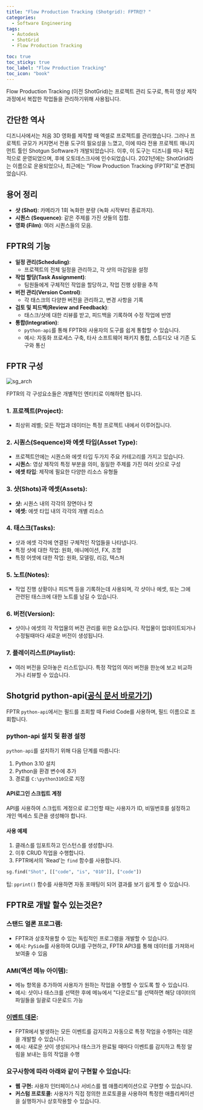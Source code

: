 ```yaml
---
title: "Flow Production Tracking (Shotgrid): FPTR란? "
categories:
  - Software Engineering
tags:
  - Autodesk
  - ShotGrid
  - Flow Production Tracking

toc: true
toc_sticky: true
toc_label: "Flow Production Tracking"
toc_icon: "book"
---
```

Flow Production Tracking (이전 ShotGrid)는 프로젝트 관리 도구로, 특히 영상 제작 과정에서 복잡한 작업들을 관리하기위해 사용됩니다.

## 간단한 역사
디즈니사에서는 처음 3D 영화를 제작할 때 엑셀로 프로젝트를 관리했습니다. 그러나 프로젝트 규모가 커지면서 전용 도구의 필요성을 느꼈고, 이에 따라 전용 프로젝트 매니지먼트 툴인 Shotgun Software가 개발되었습니다. 이후, 이 도구는 디즈니를 떠나 독립적으로 운영되었으며, 후에 오토데스크사에 인수되었습니다. 2021년에는 ShotGrid라는 이름으로 운용되었으나, 최근에는 "Flow Production Tracking (FPTR)"로 변경되었습니다.

## 용어 정리
- **샷 (Shot)**: 카메라가 1회 녹화한 분량 (녹화 시작부터 종료까지).
- **시퀀스 (Sequence)**: 같은 주제를 가진 샷들의 집합.
- **영화 (Film)**: 여러 시퀀스들의 모음.

## FPTR의 기능
- **일정 관리(Scheduling)**:
    - 프로젝트의 전체 일정을 관리하고, 각 샷의 마감일을 설정
- **작업 할당(Task Assignment)**:
    - 팀원들에게 구체적인 작업을 할당하고, 작업 진행 상황을 추적
- **버전 관리(Version Control)**:
    - 각 태스크의 다양한 버전을 관리하고, 변경 사항을 기록
- **검토 및 피드백(Review and Feedback)**:
    - 태스크/샷에 대한 리뷰를 받고, 피드백을 기록하여 수정 작업에 반영
- **통합(Integration)**:
    - `python-api`를 통해 FPTR와 사용자의 도구를 쉽게 통합할 수 있습니다.
    - 예시: 자동화 프로세스 구축, 타사 소프트웨어 패키지 통합, 스튜디오 내 기존 도구와 통신

## FPTR 구성
![sg_arch](https://i.ytimg.com/vi/q35LZv2YPJg/maxresdefault.jpg)

FPTR의 각 구성요소들은 개별적인 엔티티로 이해하면 됩니다.
### 1. 프로젝트(Project):
- 최상위 레벨; 모든 작업과 데이터는 특정 프로젝트 내에서 이루어집니다.
### 2. 시퀀스(Sequence)와 에셋 타입(Asset Type):
- 프로젝트안에는 시퀀스와 에셋 타입 두가지 주요 카테고리를 가지고 있습니다.
- **시퀀스**: 영상 제작의 특정 부분을 의미, 동일한 주제를 가진 여러 샷으로 구성
- **에셋 타입**: 제작에 필요한 다양한 리소스 유형들
### 3. 샷(Shots)과 에셋(Assets):
- **샷:** 시퀀스 내의 각각의 장면이나 컷
- **에셋:** 에셋 타입 내의 각각의 개별 리소스

### 4. 태스크(Tasks):
- 샷과 에셋 각각에 연결된 구체적인 작업들을 나타냅니다.
- 특정 샷에 대한 작업: 원화, 애니메이션, FX, 조명
- 특정 어셋에 대한 작업: 원화, 모델링, 리깅, 텍스처

### 5. 노트(Notes):
- 작업 진행 상황이나 피드백 등을 기록하는데 사용되며, 각 샷이나 에셋, 또는 그에 관련된 태스크에 대한 노트를 남길 수 있습니다.

### 6. 버전(Version):
- 샷이나 에셋의 각 작업물의 버전 관리를 위한 요소입니다. 작업물이 업데이트되거나 수정될때마다 새로운 버전이 생성됩니다.

### 7. 플레이리스트(Playlist):
- 여러 버전을 모아놓은 리스트입니다. 특정 작업의 여러 버전을 한눈에 보고 비교하거나 리뷰할 수 있습니다.

## Shotgrid python-api([공식 문서 바로가기](https://developers.shotgridsoftware.com/python-api/index.html))
FPTR `python-api`에서는 필드를 조회할 때 Field Code를 사용하며, 필드 이름으로 조회합니다.

### python-api 설치 및 환경 설정
`python-api`를 설치하기 위해 다음 단계를 따릅니다:
1. Python 3.10 설치
2. Python을 환경 변수에 추가
3. 경로를 `C:\python310`으로 지정

#### API로그인 스크립트 계정
API를 사용하여 스크립트 계정으로 로그인할 때는 사용자가 ID, 비밀번호를 설정하고 개인 엑세스 토큰을 생성해야 합니다.

#### 사용 예제
1. 클래스를 임포트하고 인스턴스를 생성합니다.
2. 이후 CRUD 작업을 수행합니다.
3. FPTR에서의 'Read'는 `find` 함수를 사용합니다.

```python
sg.find("Shot", [["code", "is", "010"]], ["code"])
```
팁: `pprint()` 함수를 사용하면 자동 포매팅이 되어 결과를 보기 쉽게 할 수 있습니다.

## FPTR로 개발 할수 있는것은?
### 스탠드 얼론 프로그램:
  - FPTR과 상호작용할 수 있는 독립적인 프로그램을 개발할 수 있습니다.
  - 예시: `PySide`를 사용하여 GUI를 구현하고, FPTR API3를 통해 데이터를 가져와서 보여줄 수 있음

### AMI(액션 메뉴 아이템): 
  - 메뉴 항목을 추가하여 사용자가 원하는 작업을 수행할 수 있도록 할 수 있습니다.
  - 예시: 샷이나 태스크를 선택한 후에 메뉴에서 "다운로드"를 선택하면 해당 데이터의 파일들을 일괄로 다운로드 가능

### [이벤트 데몬](https://github.com/shotgunsoftware/shotgunEvents):
  - FPTR에서 발생하는 모든 이벤트를 감지하고 자동으로 특정 작업을 수행하는 데몬을 개발할 수 있습니다. 
  - 예시: 새로운 샷이 생성되거나 태스크가 완료될 때마다 이벤트를 감지하고 특정 알림을 보내는 등의 작업을 수행

### 요구사항에 따라 아래와 같이 구현할 수 있습니다:
- **웹 구현:** 사용자 인터페이스나 서비스를 웹 애플리케이션으로 구현할 수 있습니다.
- **커스텀 프로토콜:** 사용자가 직접 정의한 프로토콜을 사용하여 특정한 애플리케이션을 실행하거나 상호작용할 수 있습니다.


